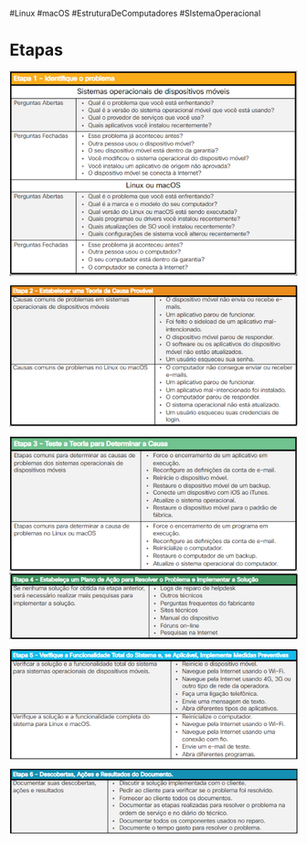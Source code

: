 #Linux #macOS #EstruturaDeComputadores #SIstemaOperacional 


# Etapas

![](../../../../../Pasted%20image%2020240325142617.png)

![](../../../../../Pasted%20image%2020240325142624.png)

![](../../../../../Pasted%20image%2020240325142631.png)
![](../../../../../Pasted%20image%2020240325142637.png)

![](../../../../../Pasted%20image%2020240325142649.png)

![](../../../../../Pasted%20image%2020240325142655.png)

